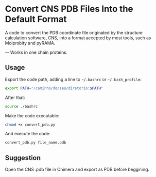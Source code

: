 # Convert CNS PDB Files Into the Default Format

A code to convert the PDB coordinate file originated by the structure calculation software, CNS, into a format accepted by most tools, such as Molprobity and pyRAMA.

-- Works in one chain proteins.

## Usage
Export the code path, adding a line to `~/.bashrc` or `~/.bash_profile`:
```bash
export PATH="/caminho/do/seu/diretorio:$PATH"
```
After that:
```bash
source ./bashrc
```
Make the code executable:
```bash
chmod +x convert_pdb.py
```
And execute the code:
```python
convert_pdb.py file_name.pdb
```
## Suggestion
Open the CNS .pdb file in Chimera and export as PDB before beggining.
